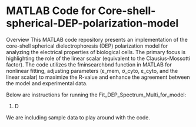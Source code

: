 # MATLAB Code for Core-shell-spherical-DEP-polarization-model
Overview
This MATLAB code repository presents an implementation of the core-shell spherical dielectrophoresis (DEP) polarization model for analyzing the electrical properties of biological cells. The primary focus is highlighting the role of the linear scalar (equivalent to the Clausius-Mossotti factor). The code utilizes the fminsearchbnd function in MATLAB for nonlinear fitting, adjusting parameters (ε_mem, σ_cyto, ε_cyto, and the linear scalar) to maximize the R-value and enhance the agreement between the model and experimental data.

Below are instructions for running the Fit_DEP_Spectrum_Multi_for_model:
1. D

We are including sample data to play around with the code.
